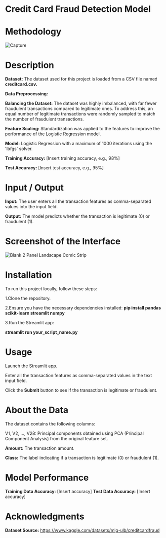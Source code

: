 # Credit Card Fraud Detection Model

# Methodology
![Capture](https://github.com/user-attachments/assets/1d367139-8cb3-46d5-8bee-0b7e2402ca99)



# Description
**Dataset:** The dataset used for this project is loaded from a CSV file named **creditcard.csv.**

**Data Preprocessing:**

**Balancing the Dataset:** The dataset was highly imbalanced, with far fewer fraudulent transactions compared to legitimate ones.
To address this, an equal number of legitimate transactions were randomly sampled to match the number of fraudulent transactions.

**Feature Scaling:** Standardization was applied to the features to improve the performance of the Logistic Regression model.

**Model:** Logistic Regression with a maximum of 1000 iterations using the 'lbfgs' solver.

**Training Accuracy:** [Insert training accuracy, e.g., 98%]

**Test Accuracy:** [Insert test accuracy, e.g., 95%]

# Input / Output

**Input:** The user enters all the transaction features as comma-separated values into the input field.

**Output:** The model predicts whether the transaction is legitimate (0) or fraudulent (1).

# Screenshot of the Interface

![Blank 2 Panel Landscape Comic Strip](https://github.com/user-attachments/assets/16ef5656-9f60-431c-b58b-04d55931548e)


#  Installation
To run this project locally, follow these steps:

1.Clone the repository.

2.Ensure you have the necessary dependencies installed:
**pip install pandas scikit-learn streamlit numpy**

3.Run the Streamlit app:

**streamlit run your_script_name.py**

# Usage
Launch the Streamlit app.

Enter all the transaction features as comma-separated values in the text input field.

Click the **Submit** button to see if the transaction is legitimate or fraudulent.

# About the Data
The dataset contains the following columns:

V1, V2, ..., V28: Principal components obtained using PCA (Principal Component Analysis) from the original feature set.

**Amount:** The transaction amount.

**Class:** The label indicating if a transaction is legitimate (0) or fraudulent (1).

# Model Performance
**Training Data Accuracy:** [Insert accuracy]
**Test Data Accuracy:** [Insert accuracy]

# Acknowledgments

**Dataset Source:** https://www.kaggle.com/datasets/mlg-ulb/creditcardfraud
